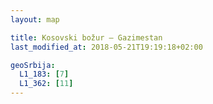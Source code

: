 ```yaml
---
layout: map

title: Kosovski božur – Gazimestan
last_modified_at: 2018-05-21T19:19:18+02:00

geoSrbija:
  L1_183: [7]
  L1_362: [11]
---
```

